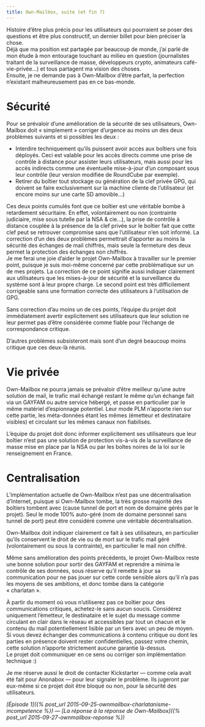 ```yaml
---
title: Own-Mailbox, suite (et fin ?)
---
```


Histoire d’être plus précis pour les utilisateurs qui pourraient se poser des questions et être plus constructif, un
 dernier billet pour bien préciser la chose.  
Déjà que ma position est partagée par beaucoup de monde, j’ai parlé de mon étude à mon entourage touchant au milieu en
 question (journalistes traitant de la surveillance de masse, développeurs crypto, animateurs café-vie-privée…) et tous
 partagent ma vision des choses.  
Ensuite, je ne demande pas à Own-Mailbox d’être parfait, la perfection n’existant malheureusement pas en ce bas-monde.

# Sécurité

Pour se prévaloir d’une amélioration de la sécurité de ses utilisateurs, Own-Mailbox doit « simplement » corriger
 d’urgence au moins un des deux problèmes suivants et si possibles les deux :

 * Interdire techniquement qu’ils puissent avoir accès aux boîtiers une fois déployés. Ceci est valable pour les accès
  directs comme une prise de contrôle à distance pour assister leurs utilisateurs, mais aussi pour les accès indirects
  comme une éventuelle mise-à-jour d’un composant sous leur contrôle (leur version modifiée de RoundCube par exemple).
 * Retirer du boîtier tout stockage ou génération de la clef privée GPG, qui doivent se faire exclusivement sur la
  machine cliente de l’utilisateur (et encore moins sur une carte SD amovible…)

Ces deux points cumulés font que ce boîtier est une véritable bombe à retardement sécuritaire.
En effet, volontairement ou non (contrainte judiciaire, mise sous tutelle par la NSA & cie…), la prise de contrôle à
 distance couplée à la présence de la clef privée sur le boîtier fait que cette clef peut se retrouver compromise sans
 que l’utilisateur n’en soit informé.
La correction d’un des deux problèmes permettrait d’apporter au moins la sécurité des échanges de mail chiffrés, mais
 seule la fermeture des deux permet la protection des échanges non chiffrés.  
Je me ferai une joie d’aider le projet Own-Mailbox à travailler sur le premier point, puisque je suis moi-même concerné
 par cette problématique sur un de mes projets.
La correction de ce point signifie aussi indiquer clairement aux utilisateurs que les mises-à-jour de sécurité et la
 surveillance du système sont à leur propre charge.
Le second point est très difficilement corrigeable sans une formation correcte des utilisateurs à l’utilisation de GPG.

Sans correction d’au moins un de ces points, l’équipe du projet doit immédiatement avertir explicitement ses utilisateurs
 que leur solution ne leur permet pas d’être considérée comme fiable pour l’échange de correspondance critique.

D’autres problèmes subsisteront mais sont d’un degré beaucoup moins critique que ces deux-là réunis.

# Vie privée

Own-Mailbox ne pourra jamais se prévaloir d’être meilleur qu’une autre solution de mail, le trafic mail échangé restant
 le même qu’un échange fait via un GAYFAM ou autre service hébergé, et passe en particulier par le même matériel
 d’espionnage potentiel.
Leur mode PLM n’apporte rien sur cette partie, les méta-données étant les mêmes (émetteur et destinataire visibles) et 
 circulant sur les mêmes canaux non fiabilisés.

L’équipe du projet doit donc informer explicitement ses utilisateurs que leur boîtier n’est pas une solution de protection
 vis-à-vis de la surveillance de masse mise en place par la NSA ou par les boîtes noires de la loi sur le renseignement
 en France.

# Centralisation

L’implémentation actuelle de Own-Mailbox n’est pas une décentralisation d’Internet, puisque si Own-Mailbox tombe, la
 très grosse majorité des boîtiers tombent avec (cause tunnel de port et nom de domaine gérés par le projet).
Seul le mode 100% auto-géré (nom de domaine personnel sans tunnel de port) peut être considéré comme une véritable
 décentralisation.

Own-Mailbox doit indiquer clairement ce fait à ses utilisateurs, en particulier qu’ils conservent le droit de vie ou de
 mort sur le trafic mail géré (volontairement ou sous la contrainte), en particulier le mail non chiffré.

Même sans amélioration des points précédents, le projet Own-Mailbox reste une bonne solution pour sortir des GAYFAM
 et reprendre a minima le contrôle de ses données, sous réserve qu’il remette à jour sa communication pour ne pas
 jouer sur cette corde sensible alors qu’il n’a pas les moyens de ses ambitions, et donc tombe dans la catégorie
 « charlatan ».

À partir du moment où vous n’utiliserez pas ce boîtier pour des communications critiques, achetez-le sans aucun soucis.
Considérez uniquement l’émetteur, le destinataire et le sujet du message comme circulant en clair dans le réseau et
 accessibles par tout un chacun et le contenu du mail potentiellement lisible par un tiers avec un peu de moyen.
Si vous devez échanger des communications à contenu critique ou dont les parties en présence doivent rester
 confidentielles, passez votre chemin, cette solution n’apporte strictement aucune garantie là-dessus.  
Le projet doit communiquer en ce sens ou corriger son implémentation technique :)

Je me réserve aussi le droit de contacter Kickstarter — comme cela avait été fait pour Anonabox — pour leur signaler le
 problème.
Ils jugeront par eux-même si ce projet doit être bloqué ou non, pour la sécurité des utilisateurs.

*[Épisode 1]({% post_url 2015-09-25-ownmailbox-charlatanisme-incompetence %})* —
*[La réponse à la réponse de Own-Mailbox]({% post_url 2015-09-27-ownmailbox-reponse %})*
